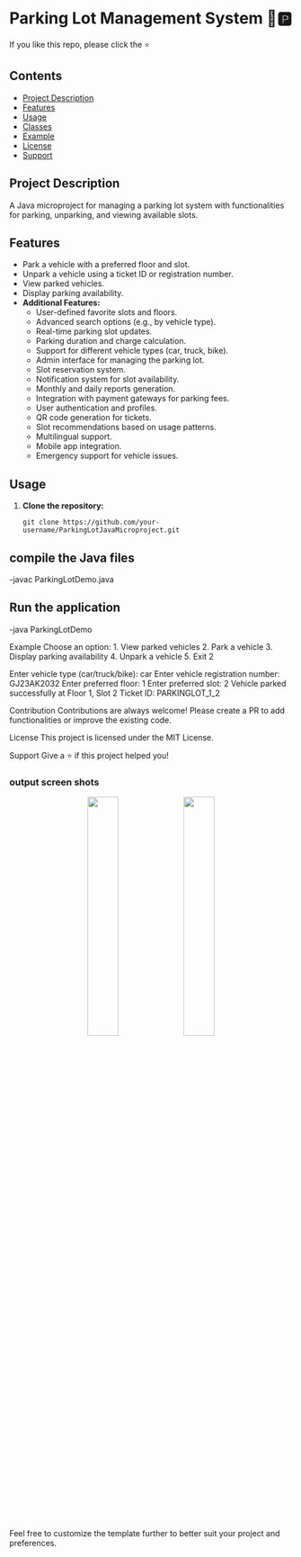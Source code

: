 # Parking Lot Management System 🚗🅿️

If you like this repo, please click the ⭐️

## Contents
- [Project Description](#project-description)
- [Features](#features)
- [Usage](#usage)
- [Classes](#classes)
- [Example](#example)
- [License](#license)
- [Support](#support)

## Project Description

A Java microproject for managing a parking lot system with functionalities for parking, unparking, and viewing available slots.

## Features

- Park a vehicle with a preferred floor and slot.
- Unpark a vehicle using a ticket ID or registration number.
- View parked vehicles.
- Display parking availability.
- **Additional Features:**
  - User-defined favorite slots and floors.
  - Advanced search options (e.g., by vehicle type).
  - Real-time parking slot updates.
  - Parking duration and charge calculation.
  - Support for different vehicle types (car, truck, bike).
  - Admin interface for managing the parking lot.
  - Slot reservation system.
  - Notification system for slot availability.
  - Monthly and daily reports generation.
  - Integration with payment gateways for parking fees.
  - User authentication and profiles.
  - QR code generation for tickets.
  - Slot recommendations based on usage patterns.
  - Multilingual support.
  - Mobile app integration.
  - Emergency support for vehicle issues.

## Usage

1. **Clone the repository:**
   ```
   git clone https://github.com/your-username/ParkingLotJavaMicroproject.git
   
## compile the Java files
   -javac ParkingLotDemo.java
  
## Run the application
   -java ParkingLotDemo

  Example
      Choose an option:
      1. View parked vehicles
      2. Park a vehicle
      3. Display parking availability
      4. Unpark a vehicle
      5. Exit
      2

  Enter vehicle type (car/truck/bike):
    car
    Enter vehicle registration number:
    GJ23AK2032
    Enter preferred floor:
    1
    Enter preferred slot:
    2
    Vehicle parked successfully at Floor 1, Slot 2
    Ticket ID: PARKINGLOT_1_2

Contribution
Contributions are always welcome! Please create a PR to add functionalities or improve the existing code.

License
This project is licensed under the MIT License.

Support
Give a ⭐️ if this project helped you!

### output screen shots
<p align="center" width="100%">
    <img width="33%" src="![image](https://github.com/Parthchauh/ParkingLotInJava/assets/136223855/affa7824-ac0e-455f-ada2-deee92df31c9)">
    <img width="33%" src="![image](https://github.com/Parthchauh/ParkingLotInJava/assets/136223855/cca7823c-d81b-4c41-bdb7-2d5acb7a2728)
">
</p>

Feel free to customize the template further to better suit your project and preferences.

